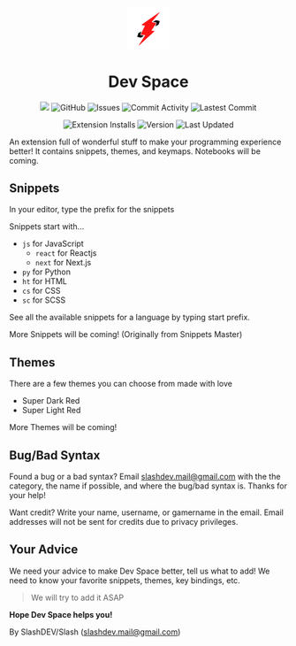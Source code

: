 <p align="center">
    <img width="15%" src="./img/logo.png">
  <h1 align="center">Dev Space</h1>
</p>
<p align="center">
    <img src="https://img.shields.io/badge/slashDEV-devspace-red">
    <img alt="GitHub" src="https://img.shields.io/github/license/zer0less/devspace">
    <img alt="Issues" src="https://img.shields.io/github/issues/zer0less/devspace?logo=github">
    <img alt="Commit Activity" src="https://img.shields.io/github/commit-activity/m/zer0less/devspace?logo=github">
    <img alt="Lastest Commit" src="https://img.shields.io/github/last-commit/zer0less/devspace?logo=github">
</p>
<p align="center">
    <img alt="Extension Installs" src="https://img.shields.io/visual-studio-marketplace/i/SlashDEV.devspace?logo=visual%20studio%20code">
    <img alt="Version" src="https://img.shields.io/visual-studio-marketplace/v/SlashDEV.devspace?logo=visual%20studio%20code">
    <img alt="Last Updated" src="https://img.shields.io/visual-studio-marketplace/last-updated/SlashDEV.devspace?label=updated&logo=visual%20studio%20code">
</p>

An extension full of wonderful stuff to make your programming experience better! It contains snippets, themes, and keymaps. Notebooks will be coming.

## Snippets

In your editor, type the prefix for the snippets

Snippets start with...
- `js` for JavaScript
    - `react` for Reactjs
    - `next` for Next.js
- `py` for Python
- `ht` for HTML
- `cs` for CSS
- `sc` for SCSS

See all the available snippets for a language by typing start prefix.

More Snippets will be coming! (Originally from Snippets Master)

## Themes

There are a few themes you can choose from made with love

- Super Dark Red
- Super Light Red

More Themes will be coming!

## Bug/Bad Syntax

Found a bug or a bad syntax? Email slashdev.mail@gmail.com with the the category, the name if possible, and where the bug/bad syntax is. Thanks for your help!

Want credit? Write your name, username, or gamername in the email. Email addresses will not be sent for credits due to privacy privileges.

## Your Advice

We need your advice to make Dev Space better, tell us what to add! We need to know your favorite snippets, themes, key bindings, etc.

> We will try to add it ASAP

**Hope Dev Space helps you!**

By SlashDEV/Slash (slashdev.mail@gmail.com)